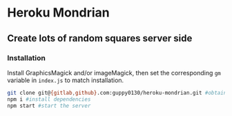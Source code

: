 # Heroku Mondrian

## Create lots of random squares server side

### Installation

Install GraphicsMagick and/or imageMagick, then set the corresponding `gm` variable in `index.js` to match installation.

```bash
git clone git@{gitlab,github}.com:guppy0130/heroku-mondrian.git #obtain source
npm i #install dependencies
npm start #start the server
```